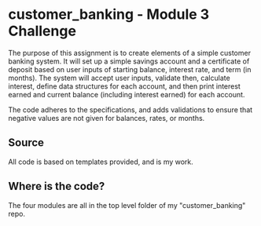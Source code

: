 # customer_banking - Module 3 Challenge
The purpose of this assignment is to create elements of a simple customer banking system.  It will set up a simple savings account and a certificate of deposit based on user inputs of starting balance, interest rate, and term (in months).
The system will accept user inputs, validate then, calculate interest, define data structures for each account, and then print interest earned and current balance (including interest earned) for each account.

The code adheres to the specifications, and adds validations to ensure that negative values are not given for balances, rates, or months.

## Source
All code is based on templates provided, and is my work.

## Where is the code?
The four modules are all in the top level folder of my "customer_banking" repo.
